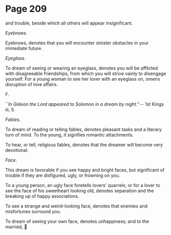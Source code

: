 # Page 209
and trouble, beside which all others will appear insignificant.


_Eyebrows_.


Eyebrows, denotes that you will encounter sinister obstacles
in your immediate future.


_Eyeglass_.


To dream of seeing or wearing an eyeglass, denotes you will be afflicted
with disagreeable friendships, from which you will strive vainly to
disengage yourself. For a young woman to see her lover with an eyeglass on,
omens disruption of love affairs.




F.


``_In Gideon the Lord appeared to Solomon in a dream by night_.''--
1st Kings iii, 5.


_Fables_.


To dream of reading or telling fables, denotes pleasant tasks and a literary
turn of mind. To the young, it signifies romantic attachments.


To hear, or tell, religious fables, denotes that the dreamer
will become very devotional.


_Face_.


This dream is favorable if you see happy and bright faces, but significant
of trouble if they are disfigured, ugly, or frowning on you.


To a young person, an ugly face foretells lovers' quarrels;
or for a lover to see the face of his sweetheart looking old,
denotes separation and the breaking up of happy associations.


To see a strange and weird-looking face, denotes that enemies
and misfortunes surround you.


To dream of seeing your own face, denotes unhappiness; and to the married,
